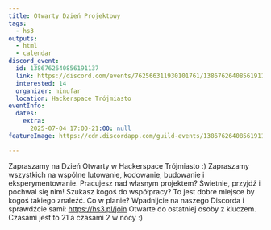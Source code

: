 ```yaml
---
title: Otwarty Dzień Projektowy
tags:
  - hs3
outputs:
  - html
  - calendar
discord_event:
  id: 1386762640856191137
  link: https://discord.com/events/762566311930101761/1386762640856191137
  interested: 14
  organizer: ninufar
  location: Hackerspace Trójmiasto
eventInfo:
  dates:
    extra:
      2025-07-04 17:00-21:00: null
featureImage: https://cdn.discordapp.com/guild-events/1386762640856191137/0b0cd5cd0a9222cffe05335aca6a9d32.png?size=1024

---
```


Zapraszamy na Dzień Otwarty w Hackerspace Trójmiasto :) Zapraszamy wszystkich na wspólne lutowanie, kodowanie, budowanie i eksperymentowanie. Pracujesz nad własnym projektem? Świetnie, przyjdź i pochwal się nim! Szukasz kogoś do współpracy? To jest dobre miejsce by kogoś takiego znaleźć. Co w planie? Wpadnijcie na naszego Discorda i sprawdźcie sami: https://hs3.pl/join Otwarte do ostatniej osoby z kluczem. Czasami jest to 21 a czasami 2 w nocy :)
